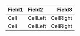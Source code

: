 | Field1 | Field2 | Field3
| - | :- | -:
| Cell | CellLeft | CellRight 
| Cell | CellLeft | CellRight

